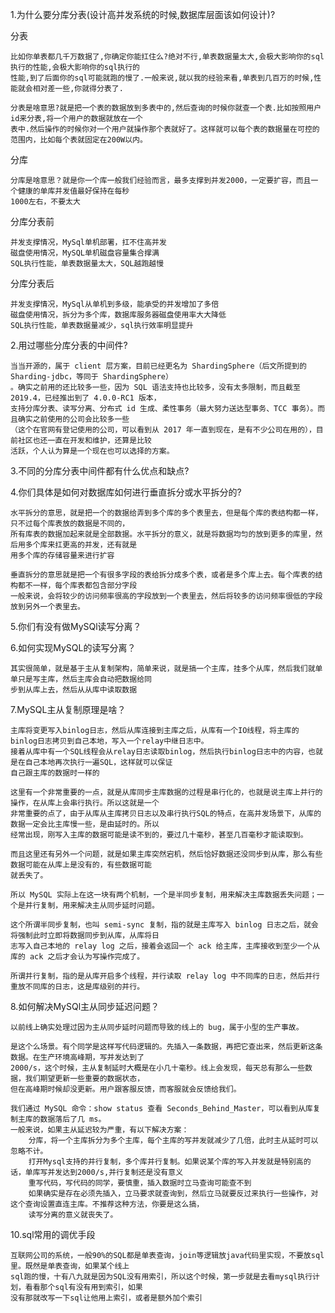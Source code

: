 1.为什么要分库分表(设计高并发系统的时候,数据库层面该如何设计)?

分表

    比如你单表都几千万数据了,你确定你能扛住么?绝对不行,单表数据量太大,会极大影响你的sql执行的性能,会极大影响你的sql执行的
    性能,到了后面你的sql可能就跑的慢了.一般来说,就以我的经验来看,单表到几百万的时候,性能就会相对差一些,你就得分表了.

    分表是啥意思?就是把一个表的数据放到多表中的,然后查询的时候你就查一个表.比如按照用户id来分表,将一个用户的数据就放在一个
    表中.然后操作的时候你对一个用户就操作那个表就好了。这样就可以每个表的数据量在可控的范围内，比如每个表就固定在200W以内。

分库  

    分库是啥意思？就是你一个库一般我们经验而言，最多支撑到并发2000，一定要扩容，而且一个健康的单库并发值最好保持在每秒
    1000左右，不要太大

分库分表前

    并发支撑情况，MySql单机部署，扛不住高并发
    磁盘使用情况，MySQL单机磁盘容量集合撑满
    SQL执行性能，单表数据量太大，SQL越跑越慢

分库分表后

    并发支撑情况，MySql从单机到多级，能承受的并发增加了多倍
    磁盘使用情况，拆分为多个库，数据库服务器磁盘使用率大大降低
    SQL执行性能，单表数据量减少，sql执行效率明显提升

2.用过哪些分库分表的中间件?

    当当开源的，属于 client 层方案，目前已经更名为 ShardingSphere（后文所提到的 Sharding-jdbc，等同于 ShardingSphere）
    。确实之前用的还比较多一些，因为 SQL 语法支持也比较多，没有太多限制，而且截至 2019.4，已经推出到了 4.0.0-RC1 版本，
    支持分库分表、读写分离、分布式 id 生成、柔性事务（最大努力送达型事务、TCC 事务）。而且确实之前使用的公司会比较多一些
    （这个在官网有登记使用的公司，可以看到从 2017 年一直到现在，是有不少公司在用的），目前社区也还一直在开发和维护，还算是比较
    活跃，个人认为算是一个现在也可以选择的方案。
3.不同的分库分表中间件都有什么优点和缺点?

4.你们具体是如何对数据库如何进行垂直拆分或水平拆分的?

    水平拆分的意思，就是把一个的数据给弄到多个库的多个表里去，但是每个库的表结构都一样，只不过每个库表放的数据是不同的，
    所有库表的数据加起来就是全部数据。水平拆分的意义，就是将数据均匀的放到更多的库里，然后用多个库来扛更高的并发，还有就是
    用多个库的存储容量来进行扩容
    
    垂直拆分的意思就是把一个有很多字段的表给拆分成多个表，或者是多个库上去。每个库表的结构都不一样，每个库表都包含部分字段
    一般来说，会将较少的访问频率很高的字段放到一个表里去，然后将较多的访问频率很低的字段放到另外一个表里去。

5.你们有没有做MySQl读写分离？



6.如何实现MySQL的读写分离？

    其实很简单，就是基于主从复制架构，简单来说，就是搞一个主库，挂多个从库，然后我们就单单只是写主库，然后主库会自动把数据给同
    步到从库上去，然后从从库中读取数据


7.MySQL主从复制原理是啥？

    主库将变更写入binlog日志，然后从库连接到主库之后，从库有一个IO线程，将主库的binlog日志拷贝到自己本地，写入一个relay中继日志中。
    接着从库中有一个SQL线程会从relay日志读取binlog，然后执行binlog日志中的内容，也就是在自己本地再次执行一遍SQL，这样就可以保证
    自己跟主库的数据时一样的
    
    这里有一个非常重要的一点，就是从库同步主库数据的过程是串行化的，也就是说主库上并行的操作，在从库上会串行执行。所以这就是一个
    非常重要的点了，由于从库从主库拷贝日志以及串行执行SQL的特点，在高并发场景下，从库的数据一定会比主库慢一些，是由延时的。所以
    经常出现，刚写入主库的数据可能是读不到的，要过几十毫秒，甚至几百毫秒才能读取到。

    而且这里还有另外一个问题，就是如果主库突然宕机，然后恰好数据还没同步到从库，那么有些数据可能在从库上是没有的，有些数据可能
    就丢失了。

    所以 MySQL 实际上在这一块有两个机制，一个是半同步复制，用来解决主库数据丢失问题；一个是并行复制，用来解决主从同步延时问题。
    
    这个所谓半同步复制，也叫 semi-sync 复制，指的就是主库写入 binlog 日志之后，就会将强制此时立即将数据同步到从库，从库将日
    志写入自己本地的 relay log 之后，接着会返回一个 ack 给主库，主库接收到至少一个从库的 ack 之后才会认为写操作完成了。
    
    所谓并行复制，指的是从库开启多个线程，并行读取 relay log 中不同库的日志，然后并行重放不同库的日志，这是库级别的并行。
8.如何解决MySQl主从同步延迟问题？

    以前线上确实处理过因为主从同步延时问题而导致的线上的 bug，属于小型的生产事故。

    是这个么场景。有个同学是这样写代码逻辑的。先插入一条数据，再把它查出来，然后更新这条数据。在生产环境高峰期，写并发达到了 
    2000/s，这个时候，主从复制延时大概是在小几十毫秒。线上会发现，每天总有那么一些数据，我们期望更新一些重要的数据状态，
    但在高峰期时候却没更新。用户跟客服反馈，而客服就会反馈给我们。
    
    我们通过 MySQL 命令：show status 查看 Seconds_Behind_Master，可以看到从库复制主库的数据落后了几 ms。
    一般来说，如果主从延迟较为严重，有以下解决方案：
        分库，将一个主库拆分为多个主库，每个主库的写并发就减少了几倍，此时主从延时可以忽略不计。
        打开Mysql支持的并行复制，多个库并行复制。如果说某个库的写入并发就是特别高的话，单库写并发达到2000/s,并行复制还是没有意义
        重写代码，写代码的同学，要慎重，插入数据时立马查询可能查不到
        如果确实是存在必须先插入，立马要求就查询到，然后立马就要反过来执行一些操作，对这个查询设置直连主库。不推荐这种方法，你要是这么搞，
        读写分离的意义就丧失了。          
10.sql常用的调优手段

    互联网公司的系统，一般90%的SQL都是单表查询，join等逻辑放java代码里实现，不要放sql里。既然是单表查询，如果某个线上
    sql跑的慢，十有八九就是因为SQL没有用索引，所以这个时候，第一步就是去看mysql执行计划，看看那个sql有没有用到索引，如果
    没有那就改写一下sql让他用上索引，或者是额外加个索引

    
